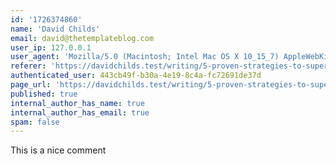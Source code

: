 ```yaml
---
id: '1726374860'
name: 'David Childs'
email: david@thetemplateblog.com
user_ip: 127.0.0.1
user_agent: 'Mozilla/5.0 (Macintosh; Intel Mac OS X 10_15_7) AppleWebKit/537.36 (KHTML, like Gecko) Chrome/128.0.0.0 Safari/537.36'
referer: 'https://davidchilds.test/writing/5-proven-strategies-to-supercharge-your-blog-writing'
authenticated_user: 443cb49f-b30a-4e19-8c4a-fc72691de37d
page_url: 'https://davidchilds.test/writing/5-proven-strategies-to-supercharge-your-blog-writing'
published: true
internal_author_has_name: true
internal_author_has_email: true
spam: false
---
```

This is a nice comment